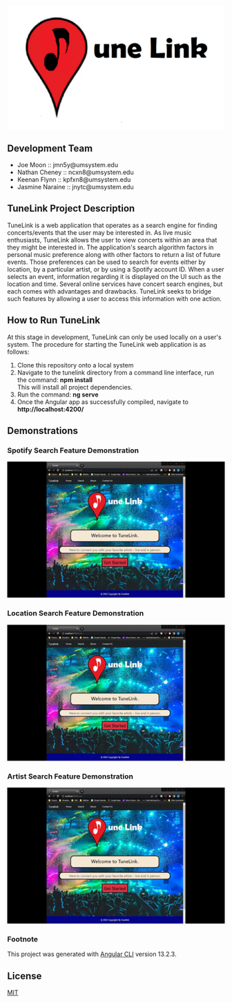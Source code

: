 <div align="center">
<img src="./public/logo.png">
</div>

## Development Team

<ul>
    <li>Joe Moon :: jmn5y@umsystem.edu</li>
    <li>Nathan Cheney :: ncxn8@umsystem.edu</li>
    <li>Keenan Flynn :: kpfxn8@umsystem.edu</li>
    <li>Jasmine Naraine :: jnytc@umsystem.edu</li>
</ul>



## TuneLink Project Description

TuneLink is a web application that operates as a search engine for finding concerts/events that the user may be interested in. As live music enthusiasts, TuneLink allows the user to view concerts within an area that they might be interested in. The application's search algorithm factors in personal music preference along with other factors to return a list of future events. Those preferences can be used to search for events either by location, by a particular artist, or by using a Spotify account ID.  When a user selects an event, information regarding it is displayed on the UI such as the location and time.  Several online services have concert search engines, but each comes with advantages and drawbacks. TuneLink seeks to bridge such features by allowing a user to access this information with one action.

## How to Run TuneLink

At this stage in development, TuneLink can only be used locally on a user's system.   The procedure for starting the TuneLink web application is as follows:
<ol>
    <li>Clone this repository onto a local system</li>
    <li>Navigate to the tunelink directory from a command line interface, run the command: <b>npm install</b><br>This will install all project dependencies.</li>
    <li>Run the command: <b>ng serve</b></li>
    <li>Once the Angular app as successfully compiled, navigate to <b>http://localhost:4200/</b></li>
</ol>

## Demonstrations

### Spotify Search Feature Demonstration
![Spotify Demo](./public/spotify_demo.gif)

### Location Search Feature Demonstration
![](./public/location_demo.gif)

### Artist Search Feature Demonstration
![](./public/artist_demo.gif)

### Footnote

This project was generated with [Angular CLI](https://github.com/angular/angular-cli) version 13.2.3.

## License

[MIT](https://choosealicense.com/licenses/mit/)
